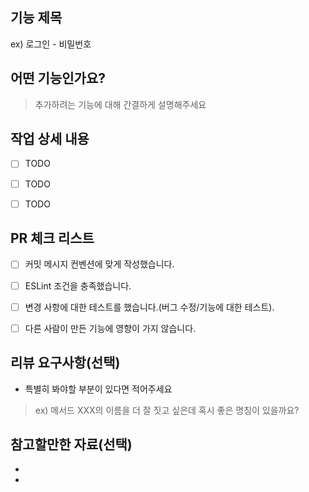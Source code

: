 ## 기능 제목
ex) 로그인 - 비밀번호

## 어떤 기능인가요?
> 추가하려는 기능에 대해 간결하게 설명해주세요

## 작업 상세 내용
- [ ] TODO
- [ ] TODO
- [ ] TODO


## PR 체크 리스트
- [ ] 커밋 메시지 컨벤션에 맞게 작성했습니다.
- [ ] ESLint 조건을 충족했습니다.
- [ ] 변경 사항에 대한 테스트를 했습니다.(버그 수정/기능에 대한 테스트).
- [ ] 다른 사람이 만든 기능에 영향이 가지 않습니다.


## 리뷰 요구사항(선택)
- 특별히 봐야할 부분이 있다면 적어주세요
> ex) 메서드 XXX의 이름을 더 잘 짓고 싶은데 혹시 좋은 명칭이 있을까요?

## 참고할만한 자료(선택)
- 
- 
